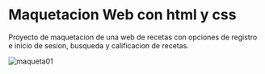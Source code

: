 # Maquetacion Web con html y css 
Proyecto de maquetacion de una web de recetas con opciones de registro e inicio de sesion, busqueda y calificacion de recetas.

![maqueta01](https://user-images.githubusercontent.com/30468747/100682756-cae91e00-3344-11eb-98fa-87fe870d21a6.PNG)
